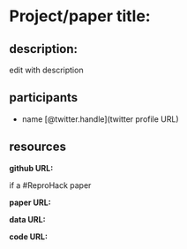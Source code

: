 # Project/paper title:

## description:

edit with description

## participants
- name [@twitter.handle](twitter profile URL)

## resources
**github URL:**

if a #ReproHack paper 

**paper URL:** 

**data URL:** 

**code URL:** 
